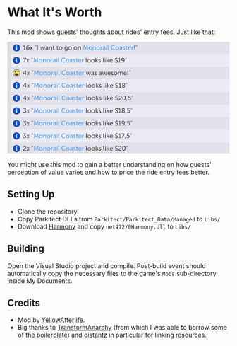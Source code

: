 # What It's Worth

This mod shows guests' thoughts about rides' entry fees. Just like that:

![](github-preview.png)

You might use this mod to gain a better understanding on how guests' perception of value varies
and how to price the ride entry fees better.

## Setting Up

- Clone the repository
- Copy Parkitect DLLs from `Parkitect/Parkitect_Data/Managed` to `Libs/`
- Download [Harmony](https://github.com/pardeike/Harmony/releases/tag/v2.2.2.0) and copy `net472/0Harmony.dll` to `Libs/`

## Building

Open the Visual Studio project and compile. Post-build event should automatically copy the necessary files to the game's `Mods` sub-directory inside My Documents.

## Credits
- Mod by [YellowAfterlife](https://yal.cc).
- Big thanks to [TransformAnarchy](https://github.com/MrUnit64/TransformAnarchy) (from which I was able to borrow some of the boilerplate) and distantz in particular for linking resources.

